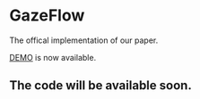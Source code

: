 # GazeFlow
The offical implementation of our paper. 

[DEMO](https://github.com/ackness/GazeFlow_demo) is now available.


## The code will be available soon.

